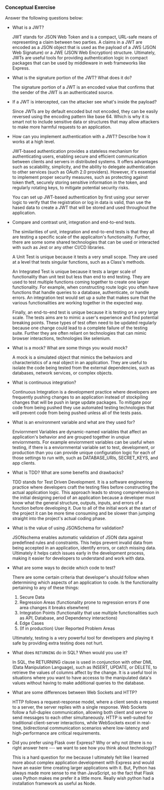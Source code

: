 ### Conceptual Exercise

Answer the following questions below:

- What is a JWT?

  JWT stands for JSON Web Token and is a compact, URL-safe means of representing a claim between two parties. A claims in a JWT are encoded as a JSON object that is used as the payload of a JWS (JSON Web Signature) or a JWE (JSON Web Encryption) structure.
  Ultimately, JWTs are useful tools for providing authentication logic in compact packages that can be used by middleware in web frameworks like Express.

- What is the signature portion of the JWT?  What does it do?

  The signature portion of a JWT is an encoded value that confirms that the sender of the JWT is an authenticated source.

- If a JWT is intercepted, can the attacker see what's inside the payload?

  Since JWTs are by default encoded but not encoded, they can be easily reversed using the encoding pattern like base 64. Which is why it is smart not to include sensitive data or structures that may allow attackers to make more harmful requests to an application.

- How can you implement authentication with a JWT?  Describe how it works at a high level.

  JWT-based authentication provides a stateless mechanism for authenticating users, enabling secure and efficient communication between clients and servers in distributed systems. It offers advantages such as scalability, simplicity, and the ability to delegate authentication to other services (such as OAuth 2.0 providers). However, it's essential to implement proper security measures, such as protecting against token theft, securely storing sensitive information in the token, and regularly rotating keys, to mitigate potential security risks.

  You can set up JWT-based authentication by first using your server logic to verify that the registration or log in data is valid, than use the hased data to create a JWT that will be stored and used throughout the application.

- Compare and contrast unit, integration and end-to-end tests.

  The similarities of unit, integration and end-to-end tests is that they all are testing a specific scale of the applicaiton's functionality. Further, there are some some shared technologies that can be used or interacted with such as Jest or any other CI/CD libraries.

  A Unit Test is unique because it tests a very small scope. They are used at a level that tests singular functions, such as a Class's methods.

  An Integrated Test is unique because it tests a larger scale of functionality than unit test but less than end to end testing. They are used to test multiple functions coming together to create one larger functionality. For example, when constructing route logic you often have functions that handle queries to a database, authenticate, or handle errors. An integration test would set up a suite that makes sure that the various functionalities are working together in the expected way.

  Finally, an end-to-end test is unique because it is testing on a very large scale. The tests aims are to mimic a user's experience and find potential breaking points. These types of test often need to be updated regularly because one change could lead to a complete failure of the testing suite. Further they are often reliant on technologies that can mimic browser interactions, technologies like selenium.

- What is a mock? What are some things you would mock?

  A mock is a simulated object that mimics the behaviors and characteristics of a real object in an application. They are useful to isolate the code being tested from the external dependencies, such as databases, network services, or complex objects.

- What is continuous integration?

  Continuous Integration is a development practice where developers are frequently pushing changes to an application instead of stockpiling changes that will be push in large update packages. To mitigate poor code from being pushed they use automated testing technologies that will prevent code from being pushed unless all of the tests pass.

- What is an environment variable and what are they used for?

  Enviornment Variables are dynamic-named variables that affect an application's behavior and are grouped together in unqiue enviornments. For example enviornment variables can be useful when testing, if there is a enviornmental variable set to test, development, or production than you can provide unique configuration logic for each of those settings to run with, such as DATABASE_URIs, SECRET_KEYS, and app clients.

- What is TDD? What are some benefits and drawbacks?

  TDD stands for Test Driven Development. It is a software engineering practice where developers craft the testing files before constructing the actual application logic. This approach leads to strong comprehension in the initial designing period of an application because a developer must know what the general structure, outputs, inputs, and errors of a function before developing it. Due to all of the initial work at the start of the project it can be more time consuming and be slower than jumping straight into the project's actual coding phase.

- What is the value of using JSONSchema for validation?

  JSONschema enables automatic validation of JSON data against predefined rules and constraints. This helps prevent invalid data from being accepted in an application, identify errors, or catch missing data. Ultimately it helps catch issues early in the development process, making it easier for developers to understand and work with data.

- What are some ways to decide which code to test?

  There are some certain criteria that developer's should follow when determining which aspects of an application to code. Is the functionality pertaining to any of these things:
    1. Secure Data
    2. Regression Areas (functionality prone to regression errors if one area changes it breaks elsewhere)
    3. Integration Points (functionality that use multiple functionalities such as API, Database, and Dependency interactions)
    4. Edge Cases
    5. (If in production) User Reported Problem Areas

  Ultimately, testing is a very powerful tool for developers and playing it safe by providing extra testing does not hurt.

- What does `RETURNING` do in SQL? When would you use it?

  In SQL, the RETURNING clause is used in conjunction with other DML (Data Manipulation Language), such as INSERT, UPDATE, or DELETE, to retrieve the values of columns affect by the change. It is a useful tool in situations where you want to have accesss to the manipulated data's values without having to make additional queries to the database.

- What are some differences between Web Sockets and HTTP?

  HTTP follows a request-response model, where a client sends a request to a server, the server replies with a single response.
  Web Sockets follow a full-duplex communication, allowing both client and server to send messages to each other simultaneously.
  HTTP is well-suited for traditional client-server interactions, while WebSockets excel in real-time, bidirectional communication scenarios where low-latency and high-performance are critical requirements.

- Did you prefer using Flask over Express? Why or why not (there is no right
  answer here --- we want to see how you think about technology)?

  This is a hard question for me because I ultimately felt like I learned more about complex application development with Express and would have an easier time creating larger applications with it. But, Python has always made more sense to me than JavaScript, so the fact that Flask uses Python makes me prefer it a little more. Really wish python had a installation framework as useful as Node.
